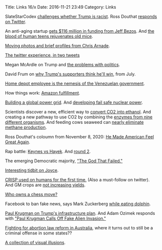 Title: Links 16/x
Date: 2016-11-21 23:49
Category: Links

SlateStarCodex [challenges whether Trump is racist](http://slatestarcodex.com/2016/11/16/you-are-still-crying-wolf/). Ross Douthat [responds on Twitter](https://twitter.com/DouthatNYT/status/799284468980842498).

An anti-aging startup [gets $116 million in funding from Jeff Bezos](https://twitter.com/elidourado/status/791961292634411011). And [the blood of human teens rejuvenates old mice](https://www.newscientist.com/article/2112829-blood-from-human-teens-rejuvenates-body-and-brains-of-old-mice/).

[Moving photos and brief profiles from Chris Arnade](https://twitter.com/Chris_arnade/status/795797422517657600).

[The twitter experience, in two tweets](https://twitter.com/robmanuel/status/796862353132453888)

Megan McArdle on Trump and [the problems with politics](https://www.facebook.com/meganjmcardle/posts/680195682144639).

David Frum on [why Trump's supporters think he'll win](http://www.theatlantic.com/politics/archive/2016/07/backing-donald-trump/493619/), from July.

[Home depot employee is the nemesis of the Venezuelan government](http://www.wsj.com/articles/venezuelas-nemesis-is-a-screw-salesman-at-a-home-depot-in-alabama-1479672919). 

How things work: [Amazon fulfillment](https://twitter.com/ThingsWork/status/703027583206629376).

[Building a global power grid](http://spectrum.ieee.org/energy/the-smarter-grid/lets-build-a-global-power-grid). And [developing fail safe nuclear power](https://www.technologyreview.com/s/602051/fail-safe-nuclear-power/). 

Scientists discover a new, efficient way to [convert CO2 into ethanol](http://www.popularmechanics.com/science/green-tech/a23417/convert-co2-into-ethanol/). And creating a new pathway to use CO2 by combining the [enzymes from nine different organisms](http://arstechnica.com/science/2016/11/enzymes-from-nine-organisms-combined-to-create-new-pathway-to-use-co2/). And feeding cows seaweed can [nearly eliminate methane production](https://twitter.com/asymmetricinfo/status/800533929585278977).

Ross Douthat's coloumn from November 8, 2020: [He Made American Feel Great Again](http://www.nytimes.com/2016/11/13/opinion/he-made-america-feel-great-again.html).

Rap battle: [Keynes vs Hayek](https://www.youtube.com/watch?v=d0nERTFo-Sk). And [round 2](https://www.youtube.com/watch?v=GTQnarzmTOc).

The emerging Democratic majority, ["The God That Failed."](http://www.realclearpolitics.com/articles/2016/11/16/the_god_that_failed_132363.html)

[Interesting tidbit on Joyce](https://twitter.com/matt_levine/status/799079707358674946).

[CRISP used on humans for the first time.](https://twitter.com/IanAWP/status/799105273843499008) (Also a must-follow on twitter). And GM crops are [not increasing yields](http://marginalrevolution.com/marginalrevolution/2016/10/gm-crops-not-increasing-yields.html).

[Who owns a chess move?](https://www.bloomberg.com/view/articles/2016-11-15/there-s-legal-intrigue-at-the-world-chess-match)

Facebook to ban fake news, says Mark Zuckerberg [while eating dolphin](https://aboveaverage.com/facebook-to-ban-fake-news-says-mark-zuckerberg-while-eating-dolphin/).

[Paul Krugman on Trump's infrastructure plan](http://krugman.blogs.nytimes.com/2016/11/19/infrastructure-build-or-privatization-scam/). And Adam Ozimek responds with ["Paul Krugman Calls Off Fake Alien Invasion."](http://www.forbes.com/sites/modeledbehavior/2016/11/19/paul-krugman-calls-off-the-fake-alien-invasion/)

[Fighting for abortion law reform in Australia](http://www.abc.net.au/news/2016-11-19/the-fight-for-abortion-law-reform-feminists/8037340), where it turns out to still be a criminal offense in some states??

[A collection of visual illusions](http://michaelbach.de/ot/).

